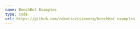 ```yaml
---
name: BenchBot Examples
type: code
url: https://github.com/roboticvisionorg/benchbot_examples
---
```

